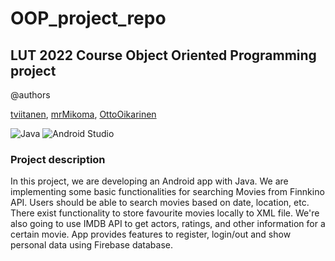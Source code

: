# OOP_project_repo

## LUT 2022 Course Object Oriented Programming project

@authors

[tviitanen](https://github.com/tviitanen), [mrMikoma](https://github.com/mrMikoma), [OttoOikarinen](https://github.com/OttoOikarinen)

![Java](https://img.shields.io/badge/java-%23ED8B00.svg?style=for-the-badge&logo=java&logoColor=white)
![Android Studio](https://img.shields.io/badge/Android_Studio-3DDC84?style=for-the-badge&logo=android-studio&logoColor=white)

### Project description
In this project, we are developing an Android app with Java. We are implementing some basic functionalities for searching Movies from Finnkino API. Users should be able to search movies based on date, location, etc. There exist functionality to store favourite movies locally to XML file. We're also going to use IMDB API to get actors, ratings, and other information for a certain movie. App provides features to register, login/out and show personal data using Firebase database.
